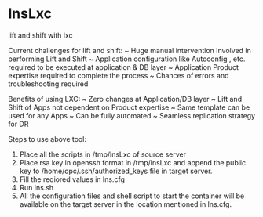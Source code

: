 # lnsLxc
lift and shift with lxc

Current challenges for lift and shift:
~ Huge manual intervention Involved in performing Lift and Shift
~ Application configuration like Autoconfig , etc. required to be executed at application & DB layer
~ Application Product expertise required to complete the process
~ Chances of errors and troubleshooting required

Benefits of using LXC:
~ Zero changes at Application/DB layer
~ Lift and Shift of Apps not dependent on Product expertise
~ Same template can be used for any Apps
~ Can be fully automated
~ Seamless replication strategy for DR

Steps to use above tool:
1. Place all the scripts in /tmp/lnsLxc of  source server
2. Place rsa key in openssh format in /tmp/lnsLxc and append the public key to /home/opc/.ssh/authorized_keys file in target server.
3. Fill the reqiored values in lns.cfg
4. Run lns.sh
5. All the configuration files and shell script to start the container will be available on the target server in the location mentioned in lns.cfg.
